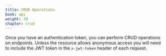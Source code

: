 ```yaml
---
title: CRUD Operations
book: api
weight: 70
chapter: crud
---
```

Once you have an authentication token, you can perform CRUD operations on endpoints. Unless the resource allows anonymous access you will need to include the JWT token in the `x-jwt-token` header of each request.
